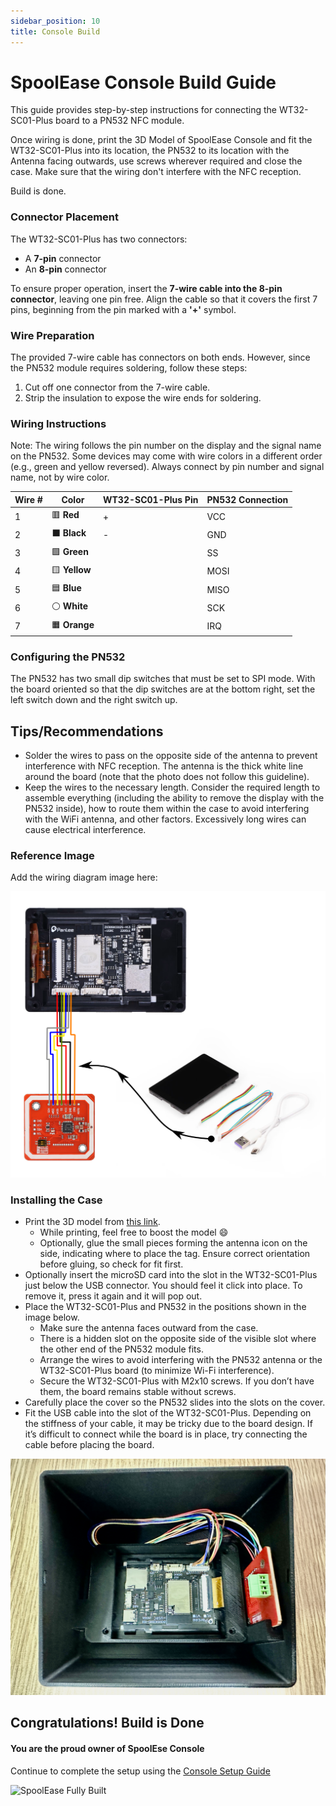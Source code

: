 ```yaml
---
sidebar_position: 10 
title: Console Build
---
```


# SpoolEase Console Build Guide

This guide provides step-by-step instructions for connecting the WT32-SC01-Plus board to a PN532 NFC module.

Once wiring is done, print the 3D Model of SpoolEase Console and fit the WT32-SC01-Plus into its location, the PN532 to its location with the Antenna facing outwards, use screws wherever required and close the case. Make sure that the wiring don't interfere with the NFC reception.

Build is done.

### Connector Placement

The WT32-SC01-Plus has two connectors:

- A **7-pin** connector
- An **8-pin** connector

To ensure proper operation, insert the **7-wire cable into the 8-pin connector**, leaving one pin free. Align the cable so that it covers the first 7 pins, beginning from the pin marked with a **'+'** symbol.

### Wire Preparation

The provided 7-wire cable has connectors on both ends. However, since the PN532 module requires soldering, follow these steps:

1. Cut off one connector from the 7-wire cable.
2. Strip the insulation to expose the wire ends for soldering.

### Wiring Instructions

Note: The wiring follows the pin number on the display and the signal name on the PN532. Some devices may come with wire colors in a different order (e.g., green and yellow reversed). Always connect by pin number and signal name, not by wire color.

| Wire # | Color  | WT32-SC01-Plus Pin | PN532 Connection |
|--------|--------|--------------------|------------------|
| 1      | 🟥 **Red** | +                | VCC              |
| 2      | ⬛ **Black** | -                | GND              |
| 3      | 🟩 **Green** |                 | SS               |
| 4      | 🟨 **Yellow** |                 | MOSI             |
| 5      | 🟦 **Blue** |                 | MISO             |
| 6      | ⚪ **White** |                 | SCK              |
| 7      | 🟧 **Orange** |                 | IRQ              |


### Configuring the PN532

The PN532 has two small dip switches that must be set to SPI mode.
With the board oriented so that the dip switches are at the bottom right, set the left switch down and the right switch up.

## Tips/Recommendations

- Solder the wires to pass on the opposite side of the antenna to prevent interference with NFC reception. The antenna is the thick white line around the board (note that the photo does not follow this guideline).
- Keep the wires to the necessary length. Consider the required length to assemble everything (including the ability to remove the display with the PN532 inside), how to route them within the case to avoid interfering with the WiFi antenna, and other factors. Excessively long wires can cause electrical interference.

### Reference Image

Add the wiring diagram image here:

![WT32-SC01-Plus to PN532 Wiring Diagram](./console/console-wiring.png)
### Installing the Case

- Print the 3D model from [this link](https://makerworld.com/en/models/1138678).  
  - While printing, feel free to boost the model :smile:  
  - Optionally, glue the small pieces forming the antenna icon on the side, indicating where to place the tag. Ensure correct orientation before gluing, so check for fit first.
- Optionally insert the microSD card into the slot in the WT32-SC01-Plus just below the USB connector. You should feel it click into place. To remove it, press it again and it will pop out. 
- Place the WT32-SC01-Plus and PN532 in the positions shown in the image below.  
  - Make sure the antenna faces outward from the case.  
  - There is a hidden slot on the opposite side of the visible slot where the other end of the PN532 module fits.  
  - Arrange the wires to avoid interfering with the PN532 antenna or the WT32-SC01-Plus board (to minimize Wi-Fi interference).  
  - Secure the WT32-SC01-Plus with M2x10 screws. If you don’t have them, the board remains stable without screws.  
- Carefully place the cover so the PN532 slides into the slots on the cover.
- Fit the USB cable into the slot of the WT32-SC01-Plus. Depending on the stiffness of your cable, it may be tricky due to the board design. If it’s difficult to connect while the board is in place, try connecting the cable before placing the board.  

![Components Placement inside Case](./console/console-components-placement.jpg)

## Congratulations! Build is Done
#### You are the proud owner of SpoolEse Console

Continue to complete the setup using the [Console Setup Guide](console-setup.md)

![SpoolEase Fully Built](./console/console-build-complete.jpg)

